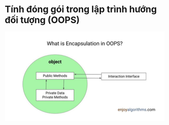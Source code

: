 # Tính đóng gói trong lập trình hướng đối tượng (OOPS)

![](../assets/encapsulation-in-oops-cover.jpg)

